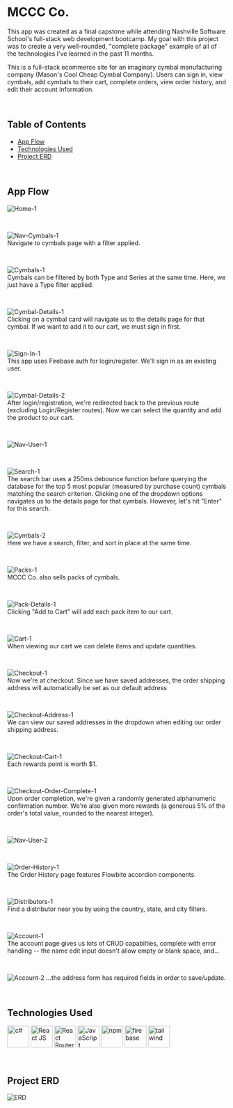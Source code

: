 # MCCC Co.

This app was created as a final capstone while attending Nashville Software School's full-stack web development bootcamp. My goal with this project was to create a very well-rounded, "complete package" example of all of the technologies I've learned in the past 11 months.

This is a full-stack ecommerce site for an imaginary cymbal manufacturing company (Mason's Cool Cheap Cymbal Company). Users can sign in, view cymbals, add cymbals to their cart, complete orders, view order history, and edit their account information.

<br>

## Table of Contents

- [App Flow](#app-flow)
- [Technologies Used](#technologies-used)
- [Project ERD](#project-erd)

<br>

## App Flow

![Home-1](screenshots/Home-1.PNG)

<br>

![Nav-Cymbals-1](screenshots/Nav-Cymbals-1.png)\
Navigate to cymbals page with a filter applied.

<br>

![Cymbals-1](screenshots/Cymbals-1.png)\
Cymbals can be filtered by both Type and Series at the same time. Here, we just have a Type filter applied.

<br>

![Cymbal-Details-1](screenshots/Cymbal-Details-1.png)\
Clicking on a cymbal card will navigate us to the details page for that cymbal. If we want to add it to our cart, we must sign in first.

<br>

![Sign-In-1](screenshots/Sign-In-1.png)\
This app uses Firebase auth for login/register. We'll sign in as an existing user.

<br>

![Cymbal-Details-2](screenshots/Cymbal-Details-2.png)\
After login/registration, we're redirected back to the previous route (excluding Login/Register routes). Now we can select the quantity and add the product to our cart.

<br>

![Nav-User-1](screenshots/Nav-User-1.png)

<br>

![Search-1](screenshots/Search-1.png)\
The search bar uses a 250ms debounce function before querying the database for the top 5 most popular (measured by purchase count) cymbals matching the search criterion. Clicking one of the dropdown options navigates us to the details page for that cymbals. However, let's hit "Enter" for this search.

<br>

![Cymbals-2](screenshots/Cymbals-2.png)\
Here we have a search, filter, and sort in place at the same time.

<br>

![Packs-1](screenshots/Packs-1.png)\
MCCC Co. also sells packs of cymbals.

<br>

![Pack-Details-1](screenshots/Pack-Details-1.png)\
Clicking "Add to Cart" will add each pack item to our cart.

<br>

![Cart-1](screenshots/Cart-1.png)\
When viewing our cart we can delete items and update quantities.

<br>

![Checkout-1](screenshots/Checkout-1.png)\
Now we're at checkout. Since we have saved addresses, the order shipping address will automatically be set as our default address

<br>

![Checkout-Address-1](screenshots/Checkout-Address-1.png)\
We can view our saved addresses in the dropdown when editing our order shipping address.

<br>

![Checkout-Cart-1](screenshots/Checkout-Cart-1.png)\
Each rewards point is worth $1.

<br>

![Checkout-Order-Complete-1](screenshots/Checkout-Order-Complete-1.png)\
Upon order completion, we're given a randomly generated alphanumeric confirmation number. We're also given more rewards (a generous 5% of the order's total value, rounded to the nearest integer).

<br>

![Nav-User-2](screenshots/Nav-User-2.png)

<br>

![Order-History-1](screenshots/Order-History-1.png)\
The Order History page features Flowbite accordion components.

<br>

![Distributors-1](screenshots/Distributors-1.png)\
Find a distributor near you by using the country, state, and city filters.

<br>

![Account-1](screenshots/Account-1.png)\
The account page gives us lots of CRUD capabilties, complete with error handling -- the name edit input doesn't allow empty or blank space, and...

<br>

![Account-2](screenshots/Account-2.png)
...the address form has required fields in order to save/update.

<br>

## Technologies Used

<a href="https://learn.microsoft.com/en-us/dotnet/csharp/" title="c#"><img src="https://github.com/get-icon/geticon/raw/master/icons/c-sharp.svg" alt="c#" width="50px" height="50px"></a>
<a href="https://reactjs.org/" title="React JS"><img src="https://github.com/get-icon/geticon/raw/master/icons/react.svg" alt="React JS" width="50px" height="50px"></a>
<a href="https://reactrouter.com/en/main" title="React Router"><img src="https://reactrouter.com/_brand/react-router-mark-color.svg" alt="React Router" width="50px" height="50px"></a>
<a href="https://www.javascript.com/" title="JavaScript"><img src="https://github.com/get-icon/geticon/raw/master/icons/javascript.svg" alt="JavaScript" width="50px" height="50px"></a>
<a href="https://www.npmjs.com/" title="npm"><img src="https://github.com/get-icon/geticon/raw/master/icons/npm.svg" alt="npm" width="50px" height="50px"></a>
<a href="https://firebase.google.com/" title="firebase"><img src="https://raw.githubusercontent.com/get-icon/geticon/master/icons/firebase.svg" alt="firebase" width="50px" height="50px"></a>
<a href="https://tailwindcss.com/" title="tailwind"><img src="https://github.com/get-icon/geticon/raw/master/icons/tailwindcss-icon.svg" alt="tailwind" width="50px" height="50px"></a>

<br>

## Project ERD

![ERD](screenshots/ERD.PNG)

